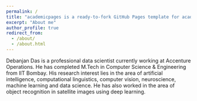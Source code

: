 ```yaml
---
permalink: /
title: "academicpages is a ready-to-fork GitHub Pages template for academic personal websites"
excerpt: "About me"
author_profile: true
redirect_from: 
  - /about/
  - /about.html
---
```


Debanjan Das is a professional data scientist currently working at Accenture Operations. He has completed M.Tech in Computer Science & Engineering from IIT Bombay. His research interest lies in the area of artificial intelligence, computational linguistics, computer vision, neuroscience, machine learning and data science. He has also worked in the area of object recognition in satellite images using deep learning.
